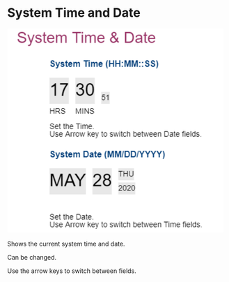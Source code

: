 # System Time and Date #

![](./img/thinkcentre_system_time_and_date.png)

Shows the current system time and date. 

Can be changed.

Use the arrow keys to switch between fields.

</details>
